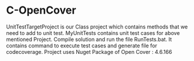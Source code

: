 # C-OpenCover
UnitTestTargetProject is our Class project which contains methods that we need to add to unit test.
MyUnitTests contains unit test cases for above mentioned Project.
Compile solution and run the file RunTests.bat. It contains command to execute test cases and generate file for codecoverage.
Project uses Nuget Package of Open Cover : 4.6.166
